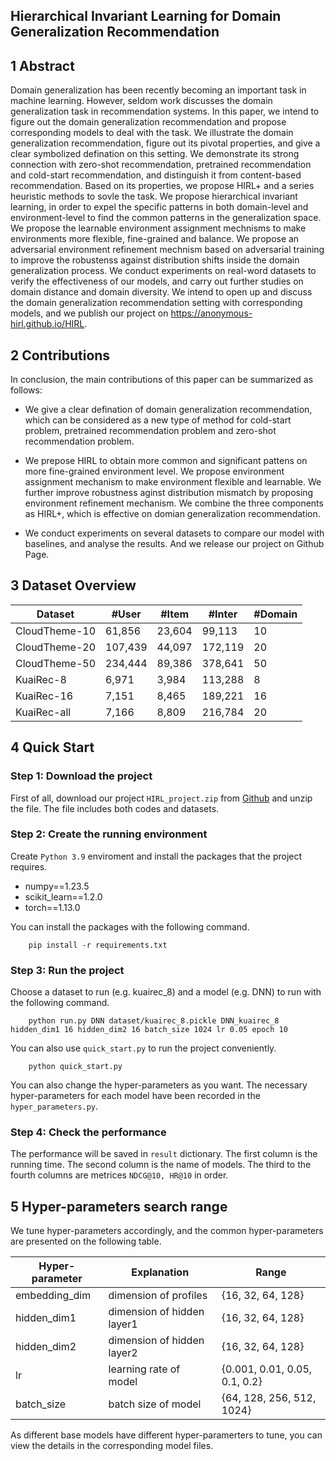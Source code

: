 ## Hierarchical Invariant Learning for Domain Generalization Recommendation

## 1 Abstract

Domain generalization has been recently becoming an important task in machine learning. However, seldom work discusses the domain generalization task in recommendation systems. In this paper, we intend to figure out the domain generalization recommendation and propose corresponding models to deal with the task. We illustrate the domain generalization recommendation, figure out its pivotal properties, and give a clear symbolized defination on this setting. We demonstrate its strong connection with zero-shot recommendation, pretrained recommendation and cold-start recommendation, and distinguish it from content-based recommendation. Based on its properties, we propose HIRL+ and a series heuristic methods to sovle the task. We propose hierarchical invariant learning, in order to expel the specific patterns in both domain-level and environment-level to find the common patterns in the generalization space. We propose the learnable environment assignment mechnisms to make environments more flexible, fine-grained and balance. We propose an adversarial environment refinement mechnism based on adversarial training to improve the robustenss against distribution shifts inside the domain generalization process. We conduct experiments on real-word datasets to verify the effectiveness of our models, and carry out further studies on domain distance and domain diversity. We intend to open up and discuss the domain generalization recommendation setting with corresponding models, and we publish our project on https://anonymous-hirl.github.io/HIRL.

## 2 Contributions

In conclusion, the main contributions of this paper can be summarized as follows:

- We give a clear defination of domain generalization recommendation, which can be considered as a new type of method for cold-start problem, pretrained recommendation problem and zero-shot recommendation problem.

- We prepose HIRL to obtain more common and significant pattens on more fine-grained environment level. We propose environment assignment mechanism to make environment flexible and learnable. We further improve robustness aginst distribution mismatch by proposing environment refinement mechanism. We combine the three components as HIRL+, which is effective on domian generalization recommendation.

- We conduct experiments on several datasets to compare our model with baselines, and analyse the results. And we release our project on Github Page.

## 3 Dataset Overview

| Dataset       | #User   | #Item  | #Inter  | #Domain |
| ------------- | ------- | ------ | ------- | ------- |
| CloudTheme-10 | 61,856  | 23,604 | 99,113  | 10      |
| CloudTheme-20 | 107,439 | 44,097 | 172,119 | 20      |
| CloudTheme-50 | 234,444 | 89,386 | 378,641 | 50      |
| KuaiRec-8     | 6,971   | 3,984  | 113,288 | 8       |
| KuaiRec-16    | 7,151   | 8,465  | 189,221 | 16      |
| KuaiRec-all   | 7,166   | 8,809  | 216,784 | 20      |



## 4 Quick Start

### Step 1: Download the project

First of all, download our project `HIRL_project.zip` from [Github](https://github.com/anonymous-hirl/HIRL/tree/main/project) and unzip the file. The file includes both codes and datasets.

### Step 2: Create the running environment

Create `Python 3.9` enviroment and install the packages that the project requires.
- numpy==1.23.5
- scikit_learn==1.2.0
- torch==1.13.0

You can install the packages with the following command.

```
    pip install -r requirements.txt
```

### Step 3: Run the project

Choose a dataset to run (e.g. kuairec_8) and a model (e.g. DNN) to run with the following command.

```
    python run.py DNN dataset/kuairec_8.pickle DNN_kuairec_8 hidden_dim1 16 hidden_dim2 16 batch_size 1024 lr 0.05 epoch 10 
```

You can also use `quick_start.py` to run the project conveniently.

```
    python quick_start.py
```

You can also change the hyper-parameters as you want. The necessary hyper-parameters for each model have been recorded in the `hyper_parameters.py`.

### Step 4: Check the performance

The performance will be saved in `result` dictionary. The first column is the running time. The second column is the name of models. The third to the fourth columns are metrices `NDCG@10, HR@10` in order.


## 5 Hyper-parameters search range

We tune hyper-parameters accordingly, and the common hyper-parameters are presented on the following table.

| Hyper-parameter     | Explanation | Range |
| ------------------- | ---------------------------------------------------- | ------------------- |
| embedding_dim   | dimension of profiles      | \{16, 32, 64, 128\}             |
| hidden_dim1     | dimension of hidden layer1 | \{16, 32, 64, 128\}             |
| hidden_dim2     | dimension of hidden layer2 | \{16, 32, 64, 128\}             |
| lr              | learning rate of model     | \{0.001, 0.01, 0.05, 0.1, 0.2\} |
| batch_size      | batch size of model        | \{64, 128, 256, 512, 1024\}     |

As different base models have different hyper-paramerters to tune, you can view the details in the corresponding model files.
